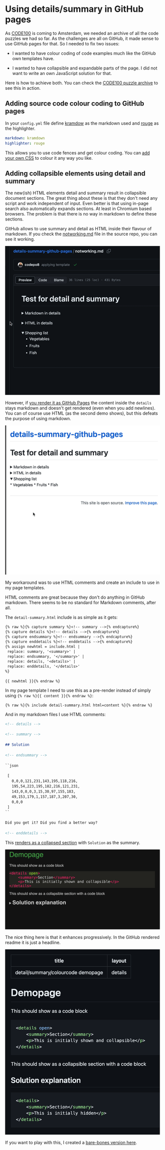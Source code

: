# Using details/summary in GitHub pages

As [CODE100](https://code100.dev) is coming to Amsterdam, we needed an archive of all the code puzzles we had so far. As the challenges are all on GitHub, it made sense to use GitHub pages for that. So I needed to fix two issues: 

* I wanted to have colour coding of code examples much like the GitHub own templates have.

* I wanted to have collapsible and expandable parts of the page. I did not want to write an own JavaScript solution for that.

Here is how to achieve both. You can check the [CODE100 puzzle archive](https://puzzles.code100.dev/) to see this in action. 

## Adding source code colour coding to GitHub pages

In your `config.yml` file define [kramdow](https://kramdown.gettalong.org) as the markdown used and [rouge](https://kramdown.gettalong.org/syntax_highlighter/rouge.html) as the highlighter. 

```yml
markdown: kramdown
highlighter: rouge
```

This allows you to use code fences and get colour coding. You can [add your own CSS](assets/dark-theme.css) to colour it any way you like.

## Adding collapsible elements using detail and summary

The new(ish) HTML elements detail and summary result in collapsible document sections. The great thing about these is that they don't need any script and work independent of input. Even better is that using in-page search also automatically expands sections.  At least in Chromium based browsers. The problem is that there is no way in markdown to define these sections. 

GitHub allows to use summary and detail as HTML inside their flavour of markdown. If you check the [notworking.md](notworking.md) file in the source repo, you can see it working.

![Collapsing and expanding in markdown on GitHub](markdown-details.gif) 

However, if [you render it as GitHub Pages](https://codepo8.github.io/details-summary-github-pages/notworking) the content inside the `details` stays markdown and doesn't get rendered (even when you add newlines). You can of course use HTML (as the second demo shows), but this defeats the purpose of using markdown. 

![Collapsing and expanding in GitHub Pages not working](rendered-detail.gif)

My workaround was to use HTML comments and create an include to use in my page templates. 

HTML comments are great because they don't do anything in GitHub markdown. There seems to be no standard for Markdown comments, after all.

The `detail-summary.html` include is as simple as it gets:

```liquid
{% raw %}{% capture summary %}<!-- summary -->{% endcapture%}
{% capture details %}<!-- details -->{% endcapture%}
{% capture endsummary %}<!-- endsummary -->{% endcapture%}
{% capture enddetails %}<!-- enddetails -->{% endcapture%}
{% assign newhtml = include.html |
 replace: summary, '<summary>' |
 replace: endsummary, '</summary>' |
 replace: details, '<details>' |
 replace: enddetails, '</details>'
%}

{{ newhtml }}{% endraw %}
```

In my page template I need to use this as a pre-render instead of simply using `{% raw %}{{ content }}{% endraw %}`:

```liquid
{% raw %}{% include detail-summary.html html=content %}{% endraw %}
```

And in my markdown files I use HTML comments:

```markdown
<!-- details -->

<!-- summary -->

## Solution

<!-- endsummary -->

``json

 [
   0,0,0,121,231,143,195,118,216,
   195,54,223,195,182,216,121,231,
   143,0,0,0,3,15,30,97,155,183,
   49,153,179,1,157,187,3,207,30,
   0,0,0
 ]
``

Did you get it? Did you find a better way?

<!-- enddetails -->
```

This [renders as a collapsed section](https://codepo8.github.io/details-summary-github-pages/demopage) with `Solution` as the summary.

![Demopage in the browser](rendered.gif)

The nice thing here is that it enhances progressively.  In the GitHub rendered readme it is just a headline.

![Github rendered markdown of the file](github-render.png)

If you want to play with this, I created a [bare-bones version here](https://github.com/codepo8/details-summary-github-pages/). 